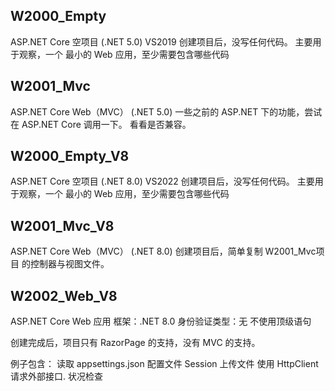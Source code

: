 

## W2000_Empty 
ASP.NET Core 空项目  (.NET 5.0)
VS2019 创建项目后，没写任何代码。
主要用于观察，一个 最小的 Web 应用，至少需要包含哪些代码





## W2001_Mvc 
ASP.NET Core Web（MVC）  (.NET 5.0)
一些之前的 ASP.NET 下的功能，尝试在 ASP.NET Core 调用一下。
看看是否兼容。








## W2000_Empty_V8
ASP.NET Core 空项目  (.NET 8.0)
VS2022 创建项目后，没写任何代码。
主要用于观察，一个 最小的 Web 应用，至少需要包含哪些代码



## W2001_Mvc_V8
ASP.NET Core Web（MVC）  (.NET 8.0)
创建项目后，简单复制 W2001_Mvc项目 的控制器与视图文件。




## W2002_Web_V8
ASP.NET Core Web 应用
框架：.NET 8.0
身份验证类型：无
不使用顶级语句

创建完成后，项目只有 RazorPage 的支持，没有 MVC 的支持。

例子包含：
  读取 appsettings.json 配置文件
  Session
  上传文件
  使用 HttpClient 请求外部接口.
  状况检查

